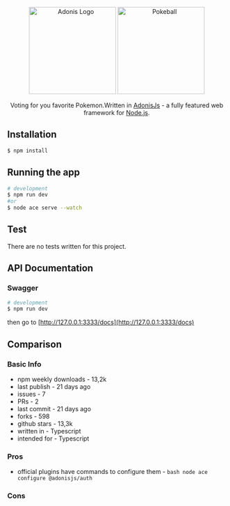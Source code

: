 <p align="center">
  <a href="https://adonisjs.com/" target="blank"><img src="https://avatars.githubusercontent.com/u/13810373?s=200&v=4" width="200" alt="Adonis Logo" /></a>
  <a href="." target="blank"><img src="https://seeklogo.com/images/P/pokeball-logo-DC23868CA1-seeklogo.com.png" width="200" alt="Pokeball" /></a>
</p>

  <p align="center">Voting for you favorite Pokemon.Written in <a href="https://github.com/adonisjs" target="_blank">AdonisJs</a> - a fully featured web framework for <a href="http://nodejs.org" target="_blank">Node.js</a>.</p>
    <p align="center">
</p>

## Installation

```bash
$ npm install
```

## Running the app

```bash
# development
$ npm run dev
#or
$ node ace serve --watch

```

## Test

There are no tests written for this project.

## API Documentation

### Swagger

```bash
# development
$ npm run dev
```

then go to [http://127.0.0.1:3333/docs](http://127.0.0.1:3333/docs)

## Comparison

### Basic Info

- npm weekly downloads - 13,2k
- last publish - 21 days ago
- issues - 7
- PRs - 2
- last commit - 21 days ago
- forks - 598
- github stars - 13,3k
- written in - Typescript
- intended for - Typescript

### Pros

- official plugins have commands to configure them - ```bash node ace configure @adonisjs/auth```

### Cons
